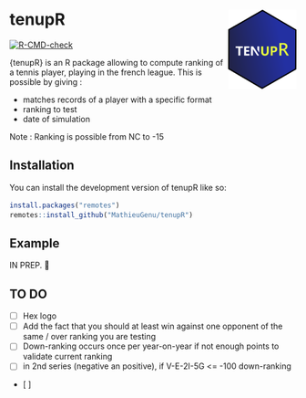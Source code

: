 
<!-- README.md is generated from README.Rmd. Please edit that file -->

# tenupR <img src="man/figures/hex_logo.png" align="right" width="120" />

<!-- badges: start -->

[![R-CMD-check](https://github.com/MathieuGenu/tenupR/actions/workflows/R-CMD-check.yaml/badge.svg)](https://github.com/MathieuGenu/tenupR/actions/workflows/R-CMD-check.yaml)

<!-- badges: end -->

{tenupR} is an R package allowing to compute ranking of a tennis player,
playing in the french league. This is possible by giving :

- matches records of a player with a specific format
- ranking to test
- date of simulation

Note : Ranking is possible from NC to -15

## Installation

You can install the development version of tenupR like so:

``` r
install.packages("remotes")
remotes::install_github("MathieuGenu/tenupR")
```

## Example

IN PREP. :construction:

## TO DO

- [ ] Hex logo
- [ ] Add the fact that you should at least win against one opponent of
  the same / over ranking you are testing
- [ ] Down-ranking occurs once per year-on-year if not enough points to
  validate current ranking
- [ ] in 2nd series (negative an positive), if V-E-2I-5G \<= -100
  down-ranking
- \[ \]
